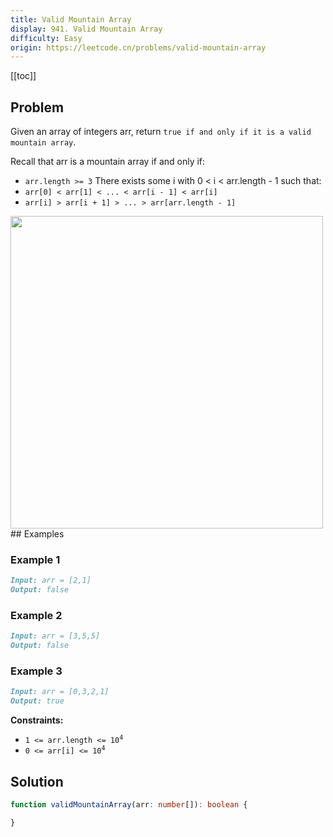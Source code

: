```yaml
---
title: Valid Mountain Array
display: 941. Valid Mountain Array
difficulty: Easy
origin: https://leetcode.cn/problems/valid-mountain-array
---
```


[[toc]]

## Problem

Given an array of integers arr, return `true if and only if it is a valid mountain array`.

Recall that arr is a mountain array if and only if:

- `arr.length >= 3`
There exists some i with 0 < i < arr.length - 1 such that:
- `arr[0] < arr[1] < ... < arr[i - 1] < arr[i] `
- `arr[i] > arr[i + 1] > ... > arr[arr.length - 1]`

<img src="https://assets.leetcode.com/uploads/2019/10/20/hint_valid_mountain_array.png" width="500" />
## Examples

### Example 1

```md
Input: arr = [2,1]
Output: false
```

### Example 2

```md
Input: arr = [3,5,5]
Output: false
```

### Example 3

```md
Input: arr = [0,3,2,1]
Output: true
```

**Constraints:**

- <code>1 <= arr.length <= 10<sup>4</sup></code>
- <code>0 <= arr[i] <= 10<sup>4</sup></code>

## Solution

```ts
function validMountainArray(arr: number[]): boolean {

}
```

